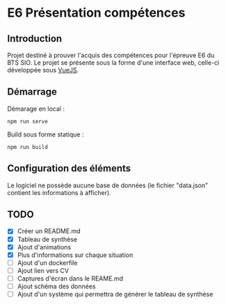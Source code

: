 # E6 Présentation compétences
## Introduction
Projet destiné à prouver l'acquis des compétences pour l'épreuve E6 du BTS SIO. Le projet se présente sous la forme d'une interface web, celle-ci développée sous [VueJS](https://vuejs.org/).
## Démarrage
Démarage en local :
```
npm run serve
```
Build sous forme statique :
```
npm run build
```
## Configuration des éléments
Le logiciel ne possède aucune base de données (le fichier "data.json" contient les informations à afficher).
## TODO
- [x] Créer un README.md
- [x] Tableau de synthèse
- [x] Ajout d'animations
- [x] Plus d'informations sur chaque situation
- [ ] Ajout d'un dockerfile
- [ ] Ajout lien vers CV
- [ ] Captures d'écran dans le REAME.md
- [ ] Ajout schéma des données
- [ ] Ajout d'un système qui permettra de générer le tableau de synthèse